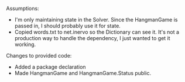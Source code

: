 Assumptions:
* I'm only maintaining state in the Solver. Since the HangmanGame is passed in, I should probably use it for state.
* Copied words.txt to net.inervo so the Dictionary can see it. It's not a production way to handle the dependency, I just wanted to get it working.

Changes to provided code:
* Added a package declaration
* Made HangmanGame and HangmanGame.Status public.